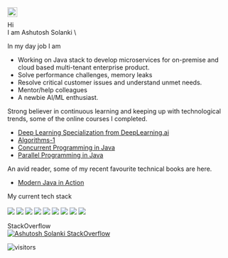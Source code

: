 <a href="https://www.linkedin.com/in/ashutosh-solanki-1562337/">
  <img align="left" alt="Ashutosh LinkedIN" width="22px" src="https://raw.githubusercontent.com/peterthehan/peterthehan/master/assets/linkedin.svg" />
</a>
<br>

Hi\
I am Ashutosh Solanki \

In my day job I am

- Working on Java stack to develop microservices for on-premise and cloud based multi-tenant enterprise product. 
- Solve performance challenges, memory leaks 
- Resolve critical customer issues and understand unmet needs.
- Mentor/help colleagues
- A newbie AI/ML enthusiast.

Strong believer in continuous learning and keeping up with technological trends, some of the online courses I completed. 

- [Deep Learning Specialization from DeepLearning.ai](https://www.coursera.org/account/accomplishments/specialization/64UC7K8E96ZK)
- [Algorithms-1](https://www.coursera.org/learn/algorithms-part1)
- [Concurrent Programming in Java](https://coursera.org/share/e8acb31fe73e15b11ca931c59933479b)
- [Parallel Programming in Java](https://coursera.org/share/c8c564ab0963bcc530dbfed3f2b15fc8)

An avid reader, some of my recent favourite technical books are here.
- [Modern Java in Action](https://www.amazon.com/Modern-Java-Action-functional-programming/dp/1617293563/ref=sr_1_1?crid=1NT4THS40BYM2&dchild=1&keywords=modern+java+in+action&qid=1609400361&sprefix=Modern+Java+%2Caps%2C404&sr=8-1)

My current tech stack\
\
![](https://img.shields.io/badge/OS-Linux-informational?style=for-the-badge&logo=linux&logoColor=white&color=2bbc8a)
![](https://img.shields.io/badge/Editor-IntelliJ_IDEA-informational?style=for-the-badge&logo=intellij-idea&logoColor=white&color=2bbc8a)
![](https://img.shields.io/badge/Code-Java-informational?style=for-the-badge&logo=java&logoColor=white&color=2bbc8a)
![](https://img.shields.io/badge/Library-Spring-informational?style=for-the-badge&logo=spring&logoColor=white&color=2bbc8a)
![](https://img.shields.io/badge/Shell-Bash-informational?style=for-the-badge&logo=gnu-bash&logoColor=white&color=2bbc8a)
![](https://img.shields.io/badge/Tools-Kafka-informational?style=for-the-badge&logo=apache-kafka&logoColor=white&color=2bbc8a)
![](https://img.shields.io/badge/Tools-PostgreSQL-informational?style=for-the-badge&logo=postgresql&logoColor=white&color=2bbc8a)
![](https://img.shields.io/badge/Tools-Docker-informational?style=for-the-badge&logo=docker&logoColor=white&color=2bbc8a)
![](https://img.shields.io/badge/Tools-Kubernetes-informational?style=for-the-badge&logo=kubernetes&logoColor=white&color=2bbc8a)

StackOverflow\
[![Ashutosh Solanki StackOverflow](https://github-readme-stackoverflow.vercel.app/?userID=694143&layout=compact&theme=dark)](https://stackoverflow.com/users/694143/asolanki)

![visitors](https://visitor-badge.glitch.me/badge?page_id=sashutosh.visitor-badge)

